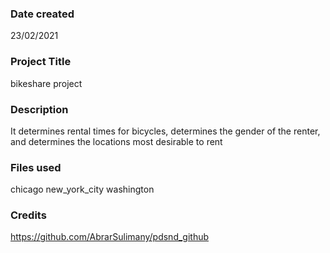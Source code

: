 ### Date created
23/02/2021
### Project Title
bikeshare project
### Description
It determines rental times for bicycles, determines the gender of the renter, and determines the locations most desirable to rent
### Files used
chicago
new_york_city
washington
### Credits
https://github.com/AbrarSulimany/pdsnd_github

